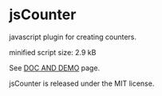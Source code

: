 # jsCounter
javascript plugin for creating counters.

minified script size: 2.9 kB

See <a href="https://przemekkukulski.github.io/jsCounter/">DOC AND DEMO</a> page.

jsCounter is released under the MIT license.
